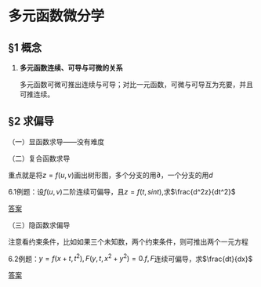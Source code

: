 <head>
  <script src="https://cdn.mathjax.org/mathjax/latest/MathJax.js?config=TeX-AMS-MML_HTMLorMML" type="text/javascript"></script>
  <script type="text/x-mathjax-config">
    MathJax.Hub.Config({
      tex2jax: {
      skipTags: ['script', 'noscript', 'style', 'textarea', 'pre'],
      inlineMath: [['$','$']]
      }
    });
  </script>
</head>

# 多元函数微分学
## §1 概念
1. **多元函数连续、可导与可微的关系**
   
   多元函数可微可推出连续与可导；对比一元函数，可微与可导互为充要，并且可推连续。

## §2 求偏导
（一）显函数求导——没有难度

（二）复合函数求导

  重点就是将$z=f(u,v)$画出树形图，多个分支的用$\partial$，一个分支的用$d$

  6.1例题：设$f(u,v)$二阶连续可偏导，且$z=f(t,sint)$,求$\frac{d^2z}{dt^2}$

  [答案](../pic/Chapter6.1.jpg)

（三）隐函数求偏导

  注意看约束条件，比如如果三个未知数，两个约束条件，则可推出两个一元方程

  6.2例题：$y=f(x+t,t^2),F(y,t,x^2+y^2)=0.f,F$连续可偏导，求$\frac{dt}{dx}$

  [答案](../pic/Chapter6.2.jpg)